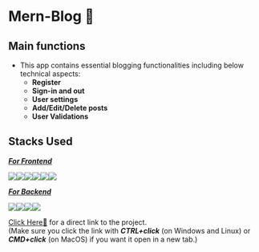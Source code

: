 # Mern-Blog 🚀

## Main functions
- This app contains essential blogging functionalities including below technical aspects:
  - **Register**
  - **Sign-in and out**
  - **User settings**
  - **Add/Edit/Delete posts**
  - **User Validations**
  

## Stacks Used
<ins>***For Frontend***</ins>
  
<img src="https://img.shields.io/badge/HTML5-E34F26?style=for-the-badge&logo=html5&logoColor=white" /><img src="https://img.shields.io/badge/CSS3-1572B6?style=for-the-badge&logo=css3&logoColor=white" /><img src="https://img.shields.io/badge/JavaScript-F7DF1E?style=for-the-badge&logo=javascript&logoColor=black" /><img src="https://img.shields.io/badge/TypeScript-007ACC?style=for-the-badge&logo=typescript&logoColor=white" /><img src="https://img.shields.io/badge/Sass-CC6699?style=for-the-badge&logo=sass&logoColor=white" /><img src="https://img.shields.io/badge/React-20232A?style=for-the-badge&logo=react&logoColor=61DAFB"/>



<ins>***For Backend***</ins>
  
<img src="https://img.shields.io/badge/Node.js-43853D?style=for-the-badge&logo=node-dot-js&logoColor=white" /><img src="https://img.shields.io/badge/Express.js-000000?style=for-the-badge&logo=express&logoColor=white" /><img src="https://img.shields.io/badge/MongoDB-4EA94B?style=for-the-badge&logo=mongodb&logoColor=white" /><img src="https://img.shields.io/badge/Postman-FF6C37?style=for-the-badge&logo=Postman&logoColor=white"/>


<a href="" target="_blank" title="Amazon-app">Click Here🚀</a> for a direct link to the project.  
(Make sure you click the link with ***CTRL+click*** (on Windows and Linux) or ***CMD+click*** (on MacOS) if you want it open in a new tab.)
